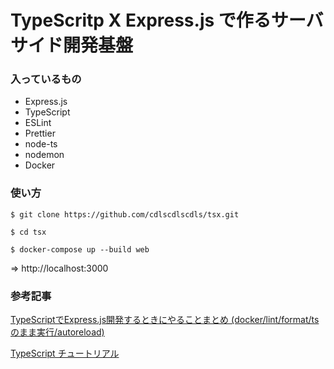 # TypeScritp X Express.js で作るサーバサイド開発基盤

### 入っているもの
- Express.js
- TypeScript
- ESLint
- Prettier
- node-ts
- nodemon
- Docker

### 使い方
```
$ git clone https://github.com/cdlscdlscdls/tsx.git
```

```
$ cd tsx
```
```
$ docker-compose up --build web
```
=> http://localhost:3000

### 参考記事
[TypeScriptでExpress.js開発するときにやることまとめ (docker/lint/format/tsのまま実行/autoreload)](https://qiita.com/techneconn/items/012bdf1b9ff3881546b3)

[TypeScript チュートリアル](https://qiita.com/EBIHARA_kenji/items/31b7c1c62426bdabd263)

